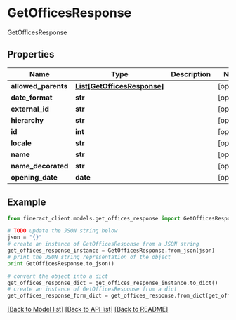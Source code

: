 # GetOfficesResponse

GetOfficesResponse

## Properties

Name | Type | Description | Notes
------------ | ------------- | ------------- | -------------
**allowed_parents** | [**List[GetOfficesResponse]**](GetOfficesResponse.md) |  | [optional] 
**date_format** | **str** |  | [optional] 
**external_id** | **str** |  | [optional] 
**hierarchy** | **str** |  | [optional] 
**id** | **int** |  | [optional] 
**locale** | **str** |  | [optional] 
**name** | **str** |  | [optional] 
**name_decorated** | **str** |  | [optional] 
**opening_date** | **date** |  | [optional] 

## Example

```python
from fineract_client.models.get_offices_response import GetOfficesResponse

# TODO update the JSON string below
json = "{}"
# create an instance of GetOfficesResponse from a JSON string
get_offices_response_instance = GetOfficesResponse.from_json(json)
# print the JSON string representation of the object
print GetOfficesResponse.to_json()

# convert the object into a dict
get_offices_response_dict = get_offices_response_instance.to_dict()
# create an instance of GetOfficesResponse from a dict
get_offices_response_form_dict = get_offices_response.from_dict(get_offices_response_dict)
```
[[Back to Model list]](../README.md#documentation-for-models) [[Back to API list]](../README.md#documentation-for-api-endpoints) [[Back to README]](../README.md)


